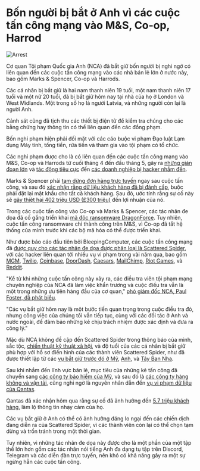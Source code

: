 # Bốn người bị bắt ở Anh vì các cuộc tấn công mạng vào M&S, Co-op, Harrod

![Arrest](https://www.bleepstatic.com/content/hl-images/2022/10/28/law-enforcement-arrest-bright.jpg)

Cơ quan Tội phạm Quốc gia Anh (NCA) đã bắt giữ bốn người bị nghi ngờ có liên quan đến các cuộc tấn công mạng vào các nhà bán lẻ lớn ở nước này, bao gồm Marks & Spencer, Co-op và Harrods.

Các cá nhân bị bắt giữ là hai nam thanh niên 19 tuổi, một nam thanh niên 17 tuổi và một nữ 20 tuổi, đã bị bắt giữ hôm nay tại nhà của họ ở London và West Midlands. Một trong số họ là người Latvia, và những người còn lại là người Anh.

Cảnh sát cũng đã tịch thu các thiết bị điện tử để kiểm tra chúng cho các bằng chứng hay thông tin có thể liên quan đến các đồng phạm.

Bốn nghi phạm hiện phải đối mặt với các cáo buộc vi phạm Đạo luật Lạm dụng Máy tính, tống tiền, rửa tiền và tham gia vào tội phạm có tổ chức.

Các nghi phạm được cho là có liên quan đến các cuộc tấn công mạng vào M&S, Co-op và Harrods từ cuối tháng 4 đến đầu tháng 5, gây ra [những gián đoạn lớn](https://www.bleepingcomputer.com/news/security/marks-and-spencer-confirms-a-cyberattack-as-customers-face-delayed-orders/) và [tác động tiêu cực](https://www.bleepingcomputer.com/news/security/uk-retailer-co-op-shuts-down-some-it-systems-after-hack-attempt/) đến [các doanh nghiệp bị hacker nhắm đến](https://www.bleepingcomputer.com/news/security/harrods-the-next-uk-retailer-targeted-in-a-cyberattack/).

Marks & Spencer phải [tạm dừng đơn hàng trực tuyến](https://www.bleepingcomputer.com/news/security/marks-and-spencer-pauses-online-orders-after-cyberattack/) ngay sau cuộc tấn công, và sau đó [xác nhận rằng dữ liệu khách hàng đã bị đánh cắp](https://www.bleepingcomputer.com/news/security/mands-says-customer-data-stolen-in-cyberattack-forces-password-resets/), buộc phải đặt lại mật khẩu cho tất cả khách hàng. Sau đó, ước tính rằng sự cố này sẽ [gây thiệt hại 402 triệu USD (£300 triệu)](https://www.bleepingcomputer.com/news/security/marks-and-spencer-faces-402-million-profit-hit-after-cyberattack/) đến lợi nhuận của nó.

Trong các cuộc tấn công vào Co-op và Marks & Spencer, các tác nhân đe dọa đã cố gắng triển khai [mã độc ransomware DragonForce](https://www.bleepingcomputer.com/news/security/co-op-confirms-data-theft-after-dragonforce-ransomware-claims-attack/). Tuy nhiên, cuộc tấn công ransomware chỉ thành công trên M&S, vì Co-op đã tắt hệ thống của mình trước khi các bộ mã hóa có thể được triển khai.

Như được báo cáo đầu tiên bởi BleepingComputer, các cuộc tấn công mạng đã [được quy cho các tác nhân đe dọa được phân loại là Scattered Spider](https://www.bleepingcomputer.com/news/security/marks-and-spencer-breach-linked-to-scattered-spider-ransomware-attack/), với các hacker liên quan tới nhiều vụ vi phạm trong vài năm qua, bao gồm [MGM](https://www.bleepingcomputer.com/news/security/mgm-casinos-esxi-servers-allegedly-encrypted-in-ransomware-attack/), [Twilio](https://www.bleepingcomputer.com/news/security/twilio-hackers-hit-over-130-orgs-in-massive-okta-phishing-attack/), [Coinbase](https://www.bleepingcomputer.com/news/security/coinbase-cyberattack-targeted-employees-with-fake-sms-alert/), [DoorDash](https://www.bleepingcomputer.com/news/security/doordash-discloses-new-data-breach-tied-to-twilio-hackers/), [Caesars](https://www.bleepingcomputer.com/news/security/caesars-entertainment-confirms-ransom-payment-customer-data-theft/), [MailChimp](https://www.bleepingcomputer.com/news/security/mailchimp-discloses-new-breach-after-employees-got-hacked/), [Riot Games](https://www.bleepingcomputer.com/news/security/riot-games-receives-ransom-demand-from-hackers-refuses-to-pay/), và [Reddit](https://www.bleepingcomputer.com/news/security/reddit-hackers-threaten-to-leak-data-stolen-in-february-breach/).

"Kể từ khi những cuộc tấn công này xảy ra, các điều tra viên tội phạm mạng chuyên nghiệp của NCA đã làm việc khẩn trương và cuộc điều tra vẫn là một trong những ưu tiên hàng đầu của cơ quan," [phó giám đốc NCA, Paul Foster, đã phát biểu](https://www.nationalcrimeagency.gov.uk/news/retail-cyber-attacks-nca-arrest-four-for-attacks-on-m-s-co-op-and-harrods).

"Các vụ bắt giữ hôm nay là một bước tiến quan trọng trong cuộc điều tra đó, nhưng công việc của chúng tôi vẫn tiếp tục, cùng với các đối tác ở Anh và nước ngoài, để đảm bảo những kẻ chịu trách nhiệm được xác định và đưa ra công lý."

Mặc dù NCA không đề cập đến Scattered Spider trong thông báo của mình, sắc tộc, [chiến thuật kỹ thuật xã hội](https://www.bleepingcomputer.com/news/security/mands-confirms-social-engineering-led-to-massive-ransomware-attack/), và độ tuổi của các cá nhân bị bắt giữ phù hợp với hồ sơ điển hình của các thành viên Scattered Spider, như đã được thiết lập từ các [vụ bắt giữ trước đó ở Mỹ](https://www.bleepingcomputer.com/news/security/us-arrests-scattered-spider-suspect-linked-to-telecom-hacks/), [Anh](https://www.bleepingcomputer.com/news/security/uk-arrests-suspected-scattered-spider-hacker-linked-to-mgm-attack/), và [Tây Ban Nha](https://www.bleepingcomputer.com/news/legal/alleged-scattered-spider-sim-swapper-arrested-in-spain/).

Sau khi nhắm đến lĩnh vực bán lẻ, mục tiêu của những kẻ tấn công đã chuyển sang [các công ty bảo hiểm của Mỹ](https://www.bleepingcomputer.com/news/security/google-warns-scattered-spider-hackers-now-target-us-insurance-companies/), và sau đó là [các công ty hàng không và vận tải](https://www.bleepingcomputer.com/news/security/scattered-spider-hackers-shift-focus-to-aviation-transportation-firms/), cũng nghi ngờ là nguyên nhân dẫn đến [vụ vi phạm dữ liệu của Qantas](https://www.bleepingcomputer.com/news/security/qantas-discloses-cyberattack-amid-scattered-spider-aviation-breaches/).

Qantas đã xác nhận hôm qua rằng sự cố đã ảnh hưởng đến [5.7 triệu khách hàng](https://www.bleepingcomputer.com/news/security/qantas-confirms-data-breach-impacts-57-million-customers/), làm lộ thông tin nhạy cảm của họ.

Các vụ bắt giữ ở Anh có thể có ảnh hưởng đáng lo ngại đến các chiến dịch đang diễn ra của Scattered Spider, vì các thành viên còn lại có thể chọn tạm dừng và trốn tránh trong một thời gian.

Tuy nhiên, vì những tác nhân đe dọa này được cho là một phần của một tập thể lớn hơn gồm các tác nhân nói tiếng Anh đa dạng tụ tập trên Discord, Telegram và các diễn đàn trực tuyến, nên khó có khả năng gây ra một sự ngừng hẳn các cuộc tấn công.